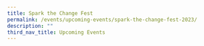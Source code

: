 ```yaml
---
title: Spark the Change Fest
permalink: /events/upcoming-events/spark-the-change-fest-2023/
description: ""
third_nav_title: Upcoming Events
---
```

